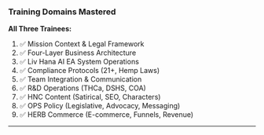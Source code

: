 ### Training Domains Mastered

**All Three Trainees:**

1. ✅ Mission Context & Legal Framework
2. ✅ Four-Layer Business Architecture
3. ✅ Liv Hana AI EA System Operations
4. ✅ Compliance Protocols (21+, Hemp Laws)
5. ✅ Team Integration & Communication
6. ✅ R&D Operations (THCa, DSHS, COA)
7. ✅ HNC Content (Satirical, SEO, Characters)
8. ✅ OPS Policy (Legislative, Advocacy, Messaging)
9. ✅ HERB Commerce (E-commerce, Funnels, Revenue)

---
